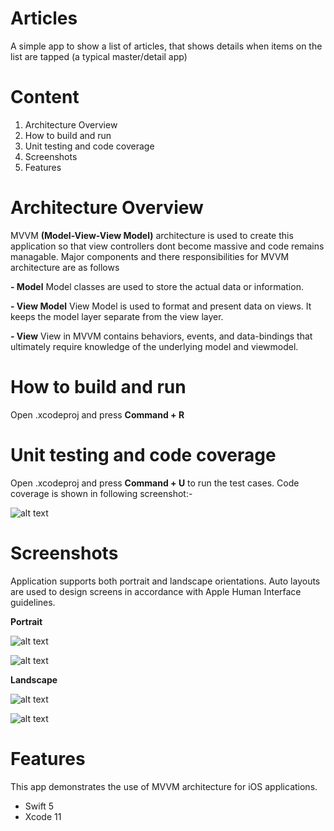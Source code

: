 # Articles
A simple app to show a list of articles, that shows details when items on the list are tapped (a typical master/detail app)

# Content
1. Architecture Overview
2. How to build and run
3. Unit testing and code coverage
4. Screenshots
5. Features

# Architecture Overview
MVVM **(Model-View-View Model)** architecture is used to create this application so that view controllers dont become massive and code remains managable. Major components and there responsibilities for MVVM  architecture are as follows

**- Model** 
Model classes are used to store the actual data or information.

**- View Model** 
View Model is used to format and present data on views. It keeps the model layer separate from the view layer.

**- View** 
View in MVVM contains behaviors, events, and data-bindings that ultimately require knowledge of the underlying model and viewmodel.

# How to build and run
Open .xcodeproj and press **Command + R**

# Unit testing and code coverage
Open .xcodeproj and press **Command + U** to run the test cases. Code coverage is shown in following screenshot:-

![alt text](https://user-images.githubusercontent.com/11407348/72669828-f37b6880-3a4f-11ea-824e-e05ef0b7d06a.png)

# Screenshots
Application supports both portrait and landscape orientations. Auto layouts are used to design screens in accordance with Apple Human Interface guidelines.

**Portrait**

![alt text](https://user-images.githubusercontent.com/11407348/72669845-27568e00-3a50-11ea-952e-966df40a1b8a.png)

![alt text](https://user-images.githubusercontent.com/11407348/72669855-3e957b80-3a50-11ea-897e-3ae3bdaf59ec.png)

**Landscape**

![alt text](https://user-images.githubusercontent.com/11407348/72669861-5240e200-3a50-11ea-9c84-94a342c4a284.png)

![alt text](https://user-images.githubusercontent.com/11407348/72669862-61279480-3a50-11ea-8f76-8c5ff21526fb.png)


# Features
This app demonstrates the use of MVVM architecture for iOS applications.
- Swift 5
- Xcode 11
